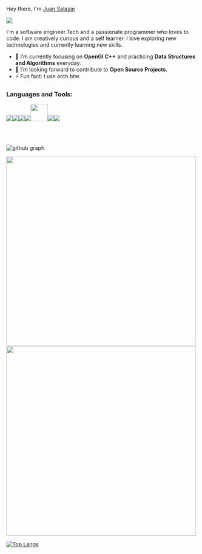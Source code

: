 Hey there, I'm <a  href="https://github.com/regalk13/">Juan Salazar</a>

<img src="https://komarev.com/ghpvc/?username=regalk13&style=plastic" />

I'm a software engineer.Tech and a passionate programmer who loves to code. I am creatively curious and a self learner. I love exploring new technologies and currently learning new skills.

- 🌱 I’m currently focusing on **OpenGl C++** and practicing **Data Structures and Algorithms** everyday.
- 💬 I’m looking forward to contribute to **Open Source Projects**.
- ⚡ Fun fact: I use arch btw. 


<h3 align="left">Languages and Tools:</h3>
<p align="left"> <img src="https://img.icons8.com/color/48/4a90e2/c-programming.png"/><img src="https://img.icons8.com/color/48/4a90e2/c-plus-plus-logo.png"/><img src="https://img.icons8.com/color/48/4a90e2/python--v1.png"/><img src="https://img.icons8.com/color/48/4a90e2/java-coffee-cup-logo--v1.png"/><img src="https://www.vectorlogo.zone/logos/neovimio/neovimio-icon.svg" width=45/><img src="https://img.icons8.com/color/48/4a90e2/git.png"/><img src="https://img.icons8.com/fluent/48/4a90e2/github.png"/> </p>

<br>
<br>

![github graph](https://activity-graph.herokuapp.com/graph?username=regalk13&theme=react-dark)

<img src = "https://github-readme-streak-stats.herokuapp.com?user=regalk13&theme=dark&hide_border=false" width = 500>

<img src = "https://github-readme-stats.vercel.app/api?username=regalk13&show_icons=true&theme=dark" width = 500>

[![Top Langs](https://github-readme-stats.vercel.app/api/top-langs/?username=regalk13&theme=dark)](https://github.com/regalk13/github-readme-stats)
